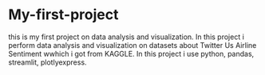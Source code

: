 # My-first-project
this is my first project on data analysis and visualization.
In this project i perform data analysis and visualization on datasets about Twitter Us Airline Sentiment wwhich i got from KAGGLE.
In this project i use python, pandas, streamlit, plotlyexpress.

